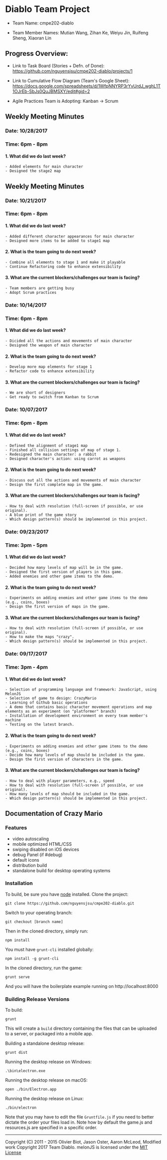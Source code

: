 # Diablo Team Project
- Team Name: cmpe202-diablo

- Team Member Names: Mutian Wang, Zihan Ke, Weiyu Jin, Ruifeng Sheng, Xiaoran Lin


## Progress Overview:
- Link to Task Board (Stories + Defn. of Done):     
<https://github.com/nguyensjsu/cmpe202-diablo/projects/1>

- Link to Cumulative Flow Diagram (Team's Google Sheet):
<https://docs.google.com/spreadsheets/d/1WfpNNYRP3rYvUrdJ_wghL1T1OJrEb-SbJs0QuJBMSXY/edit#gid=2>

- Agile Practices Team is Adopting: Kanban -> Scrum

## Weekly Meeting Minutes
### Date: 10/28/2017
### Time: 6pm - 8pm
#### 1. What did we do last week?
    - Added elements for main character
    - Designed the stage2 map
 
## Weekly Meeting Minutes
### Date: 10/21/2017
### Time: 6pm - 8pm
#### 1. What did we do last week?
    - Added different character appearances for main character
    - Designed more items to be added to stage1 map
#### 2. What is the team going to do next week?
    - Combine all elements to stage 1 and make it playable
    - Continue Refactoring code to enhance extensibility
#### 3. What are the current blockers/challenges our team is facing?
    - Team members are getting busy
    - Adopt Scrum practices
    
### Date: 10/14/2017
### Time: 6pm - 8pm
#### 1. What did we do last week?
    - Dicided all the actions and movements of main character
    - Designed the weapon of main character
#### 2. What is the team going to do next week?
    - Develop more map elements for stage 1
    - Refactor code to enhance extensibility
#### 3. What are the current blockers/challenges our team is facing?
    - We are short of designers
    - Get ready to switch from Kanban to Scrum
    
### Date: 10/07/2017
### Time: 6pm - 8pm
#### 1. What did we do last week?
    - Defined the alignment of stage1 map
    - Finished all collision settings of map of stage 1.
    - Redesigned the main character: a rabbit
    - Designed character's action: using carrot as weapons
#### 2. What is the team going to do next week?
    - Discuss out all the actions and movements of main character
    - Design the first complete map in the game.
#### 3. What are the current blockers/challenges our team is facing?
    - How to deal with resolution (full-screen if possible, or use original).
    - A blue print of the game story
    - Which design pattern(s) should be implemented in this project.

### Date: 09/23/2017
### Time: 3pm - 5pm
#### 1. What did we do last week?
    - Decided how many levels of map will be in the game.
    - Designed the first version of players in this game.
    - Added enemies and other game items to the demo.
#### 2. What is the team going to do next week?
    - Experiments on adding enemies and other game items to the demo (e.g., coins, boxes)
    - Design the first version of maps in the game.
#### 3. What are the current blockers/challenges our team is facing?
    - How to deal with resolution (full-screen if possible, or use original).
    - How to make the maps "crazy".
    - Which design pattern(s) should be implemented in this project.

### Date: 09/17/2017
### Time: 3pm - 4pm
#### 1. What did we do last week?
    - Selection of programming language and framework: JavaScript, using MelonJS
    - Selection of game to design: CrazyMario
    - Learning of Github basic operations
    - A demo that contains basic character movement operations and map elements as an experiment (on "platformer" branch)
    - Installation of development environment on every team member's machine
    - Testing on the latest branch.
#### 2. What is the team going to do next week?
    - Experiments on adding enemies and other game items to the demo (e.g., coins, boxes)
    - Decide how many levels of map should be included in the game.
    - Design the first version of characters in the game.
#### 3. What are the current blockers/challenges our team is facing?
    - How to deal with player parameters, e.g., speed
    - How to deal with resolution (full-screen if possible, or use original).
    - How many levels of map should be included in the game.
    - Which design pattern(s) should be implemented in this project.

## Documentation of Crazy Mario
### Features
- video autoscaling
- mobile optimized HTML/CSS
- swiping disabled on iOS devices
- debug Panel (if #debug)
- default icons
- distribution build
- standalone build for desktop operating systems

### Installation

To build, be sure you have [node](http://nodejs.org) installed. Clone the project:

    git clone https://github.com/nguyensjsu/cmpe202-diablo.git

Switch to your operating branch:

    git checkout [branch name]

Then in the cloned directory, simply run:

    npm install

You must have `grunt-cli` installed globally:

    npm install -g grunt-cli

In the cloned directory, run the game:

    grunt serve

And you will have the boilerplate example running on http://localhost:8000

### Building Release Versions

To build:

    grunt

This will create a `build` directory containing the files that can be uploaded to a server, or packaged into a mobile app.

Building a standalone desktop release:

    grunt dist

Running the desktop release on Windows:

    .\bin\electron.exe

Running the desktop release on macOS:

    open ./bin/Electron.app

Running the desktop release on Linux:

    ./bin/electron

Note that you may have to edit the file `Gruntfile.js` if you need to better dictate the order your files load in. Note how by default the game.js and resources.js are specified in a specific order.

------------------------------------------------------------------------------
Copyright (C) 2011 - 2015 Olivier Biot, Jason Oster, Aaron McLeod,
Modified work Copyright 2017 Team Diablo.
melonJS is licensed under the [MIT License](http://www.opensource.org/licenses/mit-license.php)
